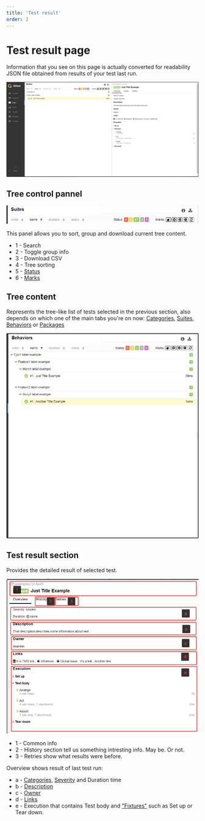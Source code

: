 ```yaml
---
title: 'Test result'
order: 2
---
```


# Test result page

Information that you see on this page is actually converted for readability JSON file obtained from results of your test last run.

![Test result page](../images/replace_it-test_result.png)
## Tree control pannel

![Tree control pannel](../images/replace_it-pannel_tree_control.png)

This panel allows you to sort, group and download current tree content.

- 1 - Search
- 2 - Toggle group info
- 3 - Download CSV
- 4 - Tree sorting
- 5 - [Status](../quick_start)
- 6 - [Marks](../useful_features)


## Tree content

Represents the tree-like list of tests selected in the previous section, also depends on which one of the main tabs you're on now: [Categories](../helicopterview#categories), [Suites](../helicopterview#suites), [Behaviors](../helicopterview#behaviors) or [Packages](../helicopterview#packages)

![Tree content](../images/replace_it-tree_content.png)

## Test result section

Provides the detailed result of selected test.

![Test result section](../images/replace_it-test_result_section.png)

- 1 - Common info
- 2 - History section tell us something intresting info. May be. Or not.
- 3 - Retries show what results were before.

Overview shows result of last test run:

- a - [Categories](../helicopterview#categories), [Severity](../quick_start) and Duration time
- b - [Description](../quick_start)
- c - [Owner](../quick_start)
- d - [Links](../quick_start)
- e - Execution that contains Test body and ["Fixtures"](../quick_start) such as Set up or Tear down.


